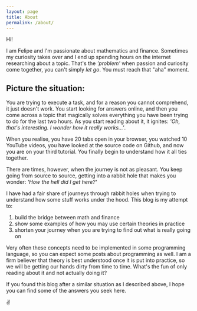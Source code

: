 ```yaml
---
layout: page
title: About
permalink: /about/
---
```


Hi!

I am Felipe and I'm passionate about mathematics and finance. Sometimes my curiosity takes over and I end up spending hours on the internet researching about a topic. That's the _'problem'_ when passion and curiosity come together, you can't simply _let go_. You must reach that "aha" moment.

## Picture the situation:

You are trying to execute a task, and for a reason you cannot comprehend, it just doesn't work. You start looking for answers online, and then you come across a topic that magically solves everything you have been trying to do for the last two hours. As you start reading about it, it ignites: _'Oh, that's interesting. I wonder how it really works...'_.

When you realise, you have 20 tabs open in your browser, you watched 10 YouTube videos, you have looked at the source code on Github, and now you are on your third tutorial. You finally begin to understand how it all ties together.

There are times, however, when the journey is not as pleasant. You keep going from source to source, getting into a rabbit hole that makes you wonder: _'How the hell did I get here?'_

I have had a fair share of journeys through rabbit holes when trying to understand how some stuff works under the hood. This blog is my attempt to:

1. build the bridge between math and finance
2. show some examples of how you may use certain theories in practice
3. shorten your journey when you are trying to find out what is really going on

Very often these concepts need to be implemented in some programming language, so you can expect some posts about programming as well. I am a firm believer that theory is best understood once it is put into practice, so we will be getting our hands dirty from time to time. What's the fun of only reading about it and not actually doing it?

If you found this blog after a similar situation as I described above, I hope you can find some of the answers you seek here.

:v:
